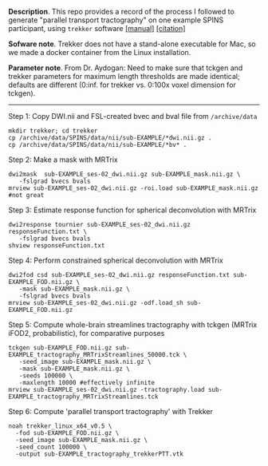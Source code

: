 __Description__. This repo provides a record of the process I followed to generate "parallel transport tractography" on one example SPINS participant, using `trekker` software [[manual]](https://dmritrekker.github.io/manual/trekker.html) [[citation]](https://www.ismrm.org/19/program_files/O60.htm)

__Sofware note__. Trekker does not have a stand-alone executable for Mac, so we made a docker container from the Linux installation.

__Parameter note__. From Dr. Aydogan: Need to make sure that tckgen and trekker parameters for maximum length thresholds are made identical; defaults are different (0:inf. for trekker vs. 0:100x voxel dimension for tckgen).

-----

Step 1: Copy DWI.nii and FSL-created bvec and bval file from `/archive/data`
```
mkdir trekker; cd trekker
cp /archive/data/SPINS/data/nii/sub-EXAMPLE/*dwi.nii.gz .
cp /archive/data/SPINS/data/nii/sub-EXAMPLE/*bv* .
```

Step 2: Make a mask with MRTrix
```
dwi2mask  sub-EXAMPLE_ses-02_dwi.nii.gz sub-EXAMPLE_mask.nii.gz \
   -fslgrad bvecs bvals
mrview sub-EXAMPLE_ses-02_dwi.nii.gz -roi.load sub-EXAMPLE_mask.nii.gz #not great
```

Step 3: Estimate response function for spherical deconvolution with MRTrix
```
dwi2response tournier sub-EXAMPLE_ses-02_dwi.nii.gz responseFunction.txt \
   -fslgrad bvecs bvals
shview responseFunction.txt
```

Step 4: Perform constrained spherical deconvolution with MRTrix
```
dwi2fod csd sub-EXAMPLE_ses-02_dwi.nii.gz responseFunction.txt sub-EXAMPLE_FOD.nii.gz \
   -mask sub-EXAMPLE_mask.nii.gz \
   -fslgrad bvecs bvals
mrview sub-EXAMPLE_ses-02_dwi.nii.gz -odf.load_sh sub-EXAMPLE_FOD.nii.gz
```

Step 5: Compute whole-brain streamlines tractography with tckgen (MRTrix iFOD2, probabilistic), for comparative purposes
```
tckgen sub-EXAMPLE_FOD.nii.gz sub-EXAMPLE_tractography_MRTrixStreamlines_50000.tck \
   -seed_image sub-EXAMPLE_mask.nii.gz \
   -mask sub-EXAMPLE_mask.nii.gz \
   -seeds 100000 \
   -maxlength 10000 #effectively infinite
mrview sub-EXAMPLE_ses-02_dwi.nii.gz -tractography.load sub-EXAMPLE_tractography_MRTrixStreamlines.tck
```

Step 6: Compute 'parallel transport tractography' with Trekker
```
noah trekker_linux_x64_v0.5 \
  -fod sub-EXAMPLE_FOD.nii.gz \
  -seed_image sub-EXAMPLE_mask.nii.gz \
  -seed_count 100000 \
  -output sub-EXAMPLE_tractography_trekkerPTT.vtk
```
